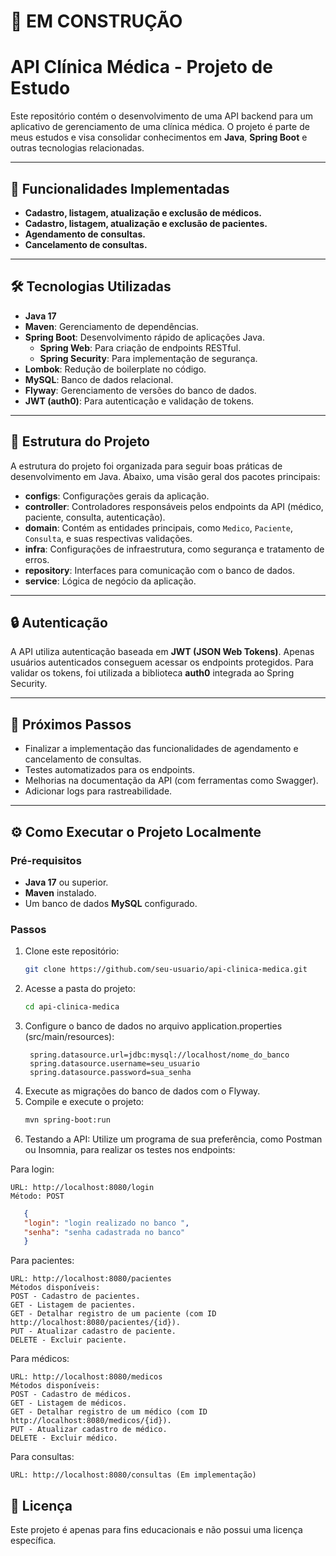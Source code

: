 # 🚧 EM CONSTRUÇÃO

# API Clínica Médica - Projeto de Estudo

Este repositório contém o desenvolvimento de uma API backend para um aplicativo de gerenciamento de uma clínica médica. O projeto é parte de meus estudos e visa consolidar conhecimentos em **Java**, **Spring Boot** e outras tecnologias relacionadas.

---

## 🚀 Funcionalidades Implementadas

- **Cadastro, listagem, atualização e exclusão de médicos.**
- **Cadastro, listagem, atualização e exclusão de pacientes.**
- **Agendamento de consultas.**
- **Cancelamento de consultas.**

---

## 🛠️ Tecnologias Utilizadas

- **Java 17**
- **Maven**: Gerenciamento de dependências.
- **Spring Boot**: Desenvolvimento rápido de aplicações Java.
    - **Spring Web**: Para criação de endpoints RESTful.
    - **Spring Security**: Para implementação de segurança.
- **Lombok**: Redução de boilerplate no código.
- **MySQL**: Banco de dados relacional.
- **Flyway**: Gerenciamento de versões do banco de dados.
- **JWT (auth0)**: Para autenticação e validação de tokens.

---

## 📂 Estrutura do Projeto

A estrutura do projeto foi organizada para seguir boas práticas de desenvolvimento em Java. Abaixo, uma visão geral dos pacotes principais:

- **configs**: Configurações gerais da aplicação.
- **controller**: Controladores responsáveis pelos endpoints da API (médico, paciente, consulta, autenticação).
- **domain**: Contém as entidades principais, como `Medico`, `Paciente`, `Consulta`, e suas respectivas validações.
- **infra**: Configurações de infraestrutura, como segurança e tratamento de erros.
- **repository**: Interfaces para comunicação com o banco de dados.
- **service**: Lógica de negócio da aplicação.

---

## 🔒 Autenticação

A API utiliza autenticação baseada em **JWT (JSON Web Tokens)**. Apenas usuários autenticados conseguem acessar os endpoints protegidos. Para validar os tokens, foi utilizada a biblioteca **auth0** integrada ao Spring Security.

---

## 🎯 Próximos Passos

- Finalizar a implementação das funcionalidades de agendamento e cancelamento de consultas.
- Testes automatizados para os endpoints.
- Melhorias na documentação da API (com ferramentas como Swagger).
- Adicionar logs para rastreabilidade.

---

## ⚙️ Como Executar o Projeto Localmente

### Pré-requisitos

- **Java 17** ou superior.
- **Maven** instalado.
- Um banco de dados **MySQL** configurado.

### Passos

1. Clone este repositório:
   ```bash
   git clone https://github.com/seu-usuario/api-clinica-medica.git
   
2. Acesse a pasta do projeto:
   ```bash
   cd api-clinica-medica
3. Configure o banco de dados no arquivo application.properties (src/main/resources):
   ```properties
    spring.datasource.url=jdbc:mysql://localhost/nome_do_banco
    spring.datasource.username=seu_usuario
    spring.datasource.password=sua_senha
4. Execute as migrações do banco de dados com o Flyway.
5. Compile e execute o projeto:
    ```bash
   mvn spring-boot:run
   ```
6. Testando a API: Utilize um programa de sua preferência, como Postman ou Insomnia, para realizar os testes nos endpoints:

Para login:

    URL: http://localhost:8080/login
    Método: POST

 ```json
    {
    "login": "login realizado no banco ",
    "senha": "senha cadastrada no banco"
    }
 ```
Para pacientes:

    URL: http://localhost:8080/pacientes
    Métodos disponíveis:
    POST - Cadastro de pacientes.
    GET - Listagem de pacientes.
    GET - Detalhar registro de um paciente (com ID http://localhost:8080/pacientes/{id}).
    PUT - Atualizar cadastro de paciente.
    DELETE - Excluir paciente.
Para médicos:

    URL: http://localhost:8080/medicos
    Métodos disponíveis:
    POST - Cadastro de médicos.
    GET - Listagem de médicos.
    GET - Detalhar registro de um médico (com ID http://localhost:8080/medicos/{id}).
    PUT - Atualizar cadastro de médico.
    DELETE - Excluir médico.
Para consultas:

    URL: http://localhost:8080/consultas (Em implementação)

## 📜 Licença
Este projeto é apenas para fins educacionais e não possui uma licença específica.

